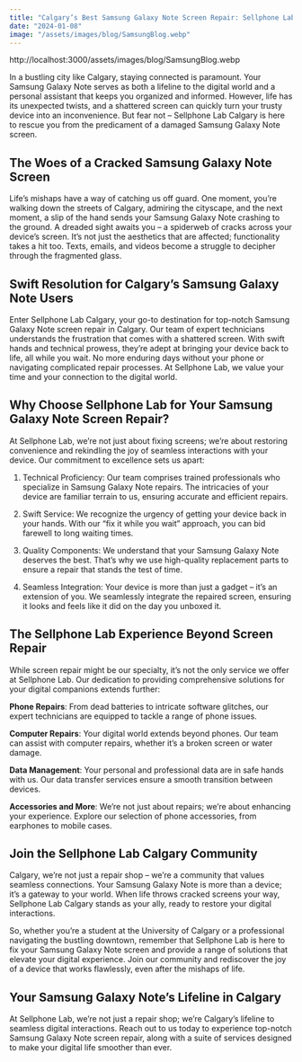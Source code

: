 ```yaml
---
title: "Calgary’s Best Samsung Galaxy Note Screen Repair: Sellphone Lab Can Fix It While You Wait"
date: "2024-01-08"
image: "/assets/images/blog/SamsungBlog.webp"
---
```


http://localhost:3000/assets/images/blog/SamsungBlog.webp


In a bustling city like Calgary, staying connected is paramount. Your Samsung Galaxy Note serves as both a lifeline to the digital world and a personal assistant that keeps you organized and informed. However, life has its unexpected twists, and a shattered screen can quickly turn your trusty device into an inconvenience. But fear not – Sellphone Lab Calgary is here to rescue you from the predicament of a damaged Samsung Galaxy Note screen.

## The Woes of a Cracked Samsung Galaxy Note Screen
Life’s mishaps have a way of catching us off guard. One moment, you’re walking down the streets of Calgary, admiring the cityscape, and the next moment, a slip of the hand sends your Samsung Galaxy Note crashing to the ground. A dreaded sight awaits you – a spiderweb of cracks across your device’s screen. It’s not just the aesthetics that are affected; functionality takes a hit too. Texts, emails, and videos become a struggle to decipher through the fragmented glass.

## Swift Resolution for Calgary’s Samsung Galaxy Note Users
Enter Sellphone Lab Calgary, your go-to destination for top-notch Samsung Galaxy Note screen repair in Calgary. Our team of expert technicians understands the frustration that comes with a shattered screen. With swift hands and technical prowess, they’re adept at bringing your device back to life, all while you wait. No more enduring days without your phone or navigating complicated repair processes. At Sellphone Lab, we value your time and your connection to the digital world.

## Why Choose Sellphone Lab for Your Samsung Galaxy Note Screen Repair?
At Sellphone Lab, we’re not just about fixing screens; we’re about restoring convenience and rekindling the joy of seamless interactions with your device. Our commitment to excellence sets us apart:

1. Technical Proficiency: Our team comprises trained professionals who specialize in Samsung Galaxy Note repairs. The intricacies of your device are familiar terrain to us, ensuring accurate and efficient repairs.

2. Swift Service: We recognize the urgency of getting your device back in your hands. With our “fix it while you wait” approach, you can bid farewell to long waiting times.

3. Quality Components: We understand that your Samsung Galaxy Note deserves the best. That’s why we use high-quality replacement parts to ensure a repair that stands the test of time.

4. Seamless Integration: Your device is more than just a gadget – it’s an extension of you. We seamlessly integrate the repaired screen, ensuring it looks and feels like it did on the day you unboxed it.

## The Sellphone Lab Experience Beyond Screen Repair
While screen repair might be our specialty, it’s not the only service we offer at Sellphone Lab. Our dedication to providing comprehensive solutions for your digital companions extends further:

**Phone Repairs**: From dead batteries to intricate software glitches, our expert technicians are equipped to tackle a range of phone issues.

**Computer Repairs**: Your digital world extends beyond phones. Our team can assist with computer repairs, whether it’s a broken screen or water damage.

**Data Management**: Your personal and professional data are in safe hands with us. Our data transfer services ensure a smooth transition between devices.

**Accessories and More**: We’re not just about repairs; we’re about enhancing your experience. Explore our selection of phone accessories, from earphones to mobile cases.

## Join the Sellphone Lab Calgary Community
Calgary, we’re not just a repair shop – we’re a community that values seamless connections. Your Samsung Galaxy Note is more than a device; it’s a gateway to your world. When life throws cracked screens your way, Sellphone Lab Calgary stands as your ally, ready to restore your digital interactions.

So, whether you’re a student at the University of Calgary or a professional navigating the bustling downtown, remember that Sellphone Lab is here to fix your Samsung Galaxy Note screen and provide a range of solutions that elevate your digital experience. Join our community and rediscover the joy of a device that works flawlessly, even after the mishaps of life.


## Your Samsung Galaxy Note’s Lifeline in Calgary
At Sellphone Lab, we’re not just a repair shop; we’re Calgary’s lifeline to seamless digital interactions. Reach out to us today to experience top-notch Samsung Galaxy Note screen repair, along with a suite of services designed to make your digital life smoother than ever.